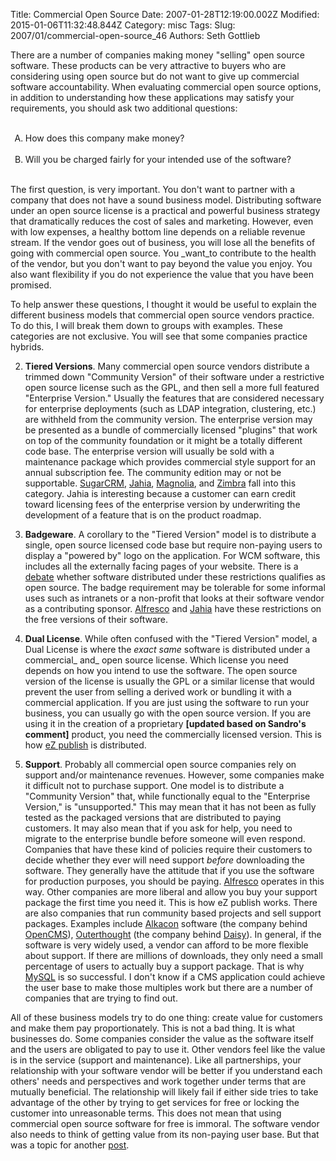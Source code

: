 Title: Commercial Open Source
Date: 2007-01-28T12:19:00.002Z
Modified: 2015-01-06T11:32:48.844Z
Category: misc
Tags: 
Slug: 2007/01/commercial-open-source_46
Authors: Seth Gottlieb

There are a number of companies making money "selling" open source software. These products can be very attractive to buyers who are considering using open source but do not want to give up commercial software accountability. When evaluating commercial open source options, in addition to understanding how these applications may satisfy your requirements, you should ask two additional questions:  

<ol type="A"><br/> <li>How does this company make money?</li><br/> <li>Will you be charged fairly for your intended use of the software?</li><br/></ol>

  
The first question, is very important. You don't want to partner with a company that does not have a sound business model. Distributing software under an open source license is a practical and powerful business strategy that dramatically reduces the cost of sales and marketing. However, even with low expenses, a healthy bottom line depends on a reliable revenue stream. If the vendor goes out of business, you will lose all the benefits of going with commercial open source. You _want_to contribute to the health of the vendor, but you don't want to pay beyond the value you enjoy. You also want flexibility if you do not experience the value that you have been promised.  
  
To help answer these questions, I thought it would be useful to explain the different business models that commercial open source vendors practice. To do this, I will break them down to groups with examples. These categories are not exclusive. You will see that some companies practice hybrids.  

  
 2.   __Tiered Versions__. Many commercial open source vendors distribute a trimmed down "Community Version" of their software under a restrictive open source license such as the GPL, and then sell a more full featured "Enterprise Version." Usually the features that are considered necessary for enterprise deployments (such as LDAP integration, clustering, etc.) are withheld from the community version. The enterprise version may be presented as a bundle of commercially licensed "plugins" that work on top of the community foundation or it might be a totally different code base. The enterprise version will usually be sold with a maintenance package which provides commercial style support for an annual subscription fee. The community edition may or not be supportable. [SugarCRM](http://www.sugarcrm.com/crm/), [Jahia](http://www.jahia.org/jahia/home.html), [Magnolia](http://www.magnolia.info/), and [Zimbra](http://www.zimbra.com/) fall into this category. Jahia is interesting because a customer can earn credit toward licensing fees of the enterprise version by underwriting the development of a feature that is on the product roadmap.
  
 4.   __Badgeware__. A corollary to the "Tiered Version" model is to distribute a single, open source licensed code base but require non-paying users to display a "powered by" logo on the application. For WCM software, this includes all the externally facing pages of your website. There is a [debate](http://blogs.zdnet.com/BTL/index.php?p=3430) whether software distributed under these restrictions qualifies as open source. The badge requirement may be tolerable for some informal uses such as intranets or a non-profit that looks at their software vendor as a contributing sponsor. [Alfresco](http://www.alfresco.com/) and [Jahia](http://www.jahia.org/) have these restrictions on the free versions of their software.
  
 6.   __Dual License__. While often confused with the "Tiered Version" model, a Dual License is where the _exact same_ software is distributed under a commercial_ and_ open source license. Which license you need depends on how you intend to use the software. The open source version of the license is usually the GPL or a similar license that would prevent the user from selling a derived work or bundling it with a commercial application. If you are just using the software to run your business, you can usually go with the open source version. If you are using it in the creation of a proprietary <span style="font-weight: bold;">\[updated based on Sandro's comment\]</span> product, you need the commercially licensed version. This is how [eZ publish](http://ez.no/) is distributed.
  
 8.   __Support__. Probably all commercial open source companies rely on support and/or maintenance revenues. However, some companies make it difficult not to purchase support. One model is to distribute a "Community Version" that, while functionally equal to the "Enterprise Version," is "unsupported." This may mean that it has not been as fully tested as the packaged versions that are distributed to paying customers. It may also mean that if you ask for help, you need to migrate to the enterprise bundle before someone will even respond. Companies that have these kind of policies require their customers to decide whether they ever will need support _before_ downloading the software. They generally have the attitude that if you use the software for production purposes, you should be paying. [Alfresco](http://www.alfresco.com/) operates in this way. Other companies are more liberal and allow you buy your support package the first time you need it. This is how eZ publish works. There are also companies that run community based projects and sell support packages. Examples include [Alkacon](http://www.alkacon.com/alkacon/en/) software (the company behind [OpenCMS](http://www.opencms.org/)), [Outerthought](http://outerthought.org/site/services.html) (the company behind [Daisy](http://cocoondev.org/daisy/index.html)). In general, if the software is very widely used, a vendor can afford to be more flexible about support. If there are millions of downloads, they only need a small percentage of users to actually buy a support package. That is why [MySQL](http://www.mysql.com/) is so successful. I don't know if a CMS application could achieve the user base to make those multiples work but there are a number of companies that are trying to find out.
  

  
All of these business models try to do one thing: create value for customers and make them pay proportionately. This is not a bad thing. It is what businesses do. Some companies consider the value as the software itself and the users are obligated to pay to use it. Other vendors feel like the value is in the service (support and maintenance). Like all partnerships, your relationship with your software vendor will be better if you understand each others' needs and perspectives and work together under terms that are mutually beneficial. The relationship will likely fail if either side tries to take advantage of the other by trying to get services for free or locking the customer into unreasonable terms. This does not mean that using commercial open source software for free is immoral. The software vendor also needs to think of getting value from its non-paying user base. But that was a topic for another [post](http://contenthere.blogspot.com/2006/08/commercial-open-source-business.html).

